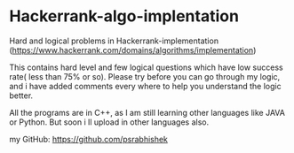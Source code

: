 # Hackerrank-algo-implentation
Hard and logical problems in Hackerrank-implementation 
(https://www.hackerrank.com/domains/algorithms/implementation) 

This contains hard level and few logical questions which have low success rate( less than 75% or so).
Please try before you can go through my logic, and i have added comments every where to help you understand the logic better.

All the programs are in C++, as I am still learning other languages like JAVA or Python.
But soon i ll upload in other languages also.

my GitHub: https://github.com/psrabhishek
